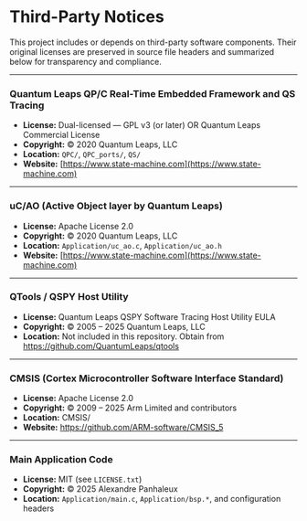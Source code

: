 # Third-Party Notices

This project includes or depends on third-party software components.
Their original licenses are preserved in source file headers and summarized below for transparency and compliance.

---

### Quantum Leaps QP/C Real-Time Embedded Framework and QS Tracing
- **License:** Dual-licensed — GPL v3 (or later) OR Quantum Leaps Commercial License  
- **Copyright:** © 2020 Quantum Leaps, LLC  
- **Location:** `QPC/`, `QPC_ports/`, `QS/`  
- **Website:** [https://www.state-machine.com](https://www.state-machine.com)

---

### uC/AO (Active Object layer by Quantum Leaps)
- **License:** Apache License 2.0  
- **Copyright:** © 2020 Quantum Leaps, LLC  
- **Location:** `Application/uc_ao.c`, `Application/uc_ao.h`  
- **Website:** [https://www.state-machine.com](https://www.state-machine.com)

---

### QTools / QSPY Host Utility
- **License:** Quantum Leaps QSPY Software Tracing Host Utility EULA
- **Copyright:** © 2005 – 2025 Quantum Leaps, LLC  
- **Location:** Not included in this repository.
Obtain from https://github.com/QuantumLeaps/qtools

---

### CMSIS (Cortex Microcontroller Software Interface Standard)
- **License:** Apache License 2.0
- **Copyright:** © 2009 – 2025 Arm Limited and contributors  
- **Location:** CMSIS/
- **Website:** https://github.com/ARM-software/CMSIS_5

---

### Main Application Code
- **License:** MIT (see `LICENSE.txt`)  
- **Copyright:** © 2025 Alexandre Panhaleux  
- **Location:** `Application/main.c`, `Application/bsp.*`, and configuration headers
